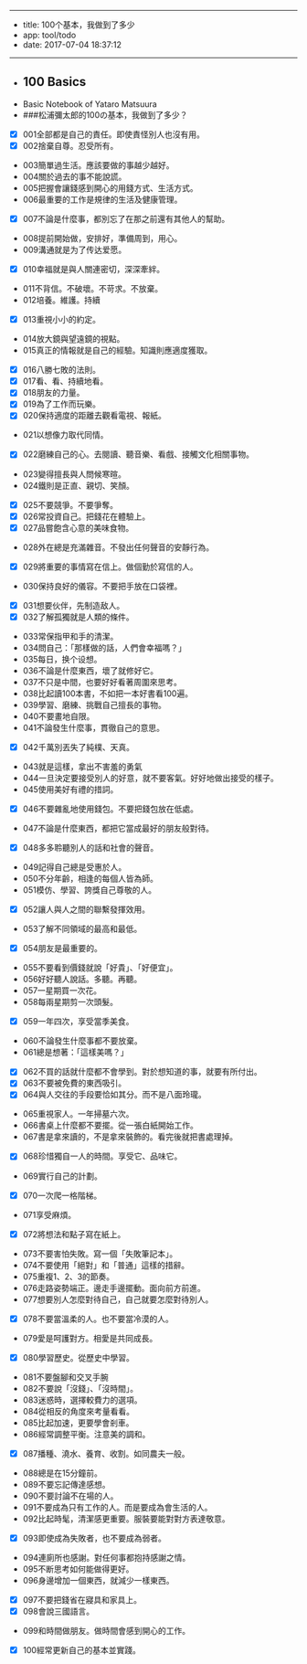 - --
- title: 100个基本，我做到了多少
- app: tool/todo
- date: 2017-07-04 18:37:12
- --
- ## 100 Basics
- Basic Notebook of Yataro Matsuura
- ###松浦彌太郎的100の基本，我做到了多少？
- [x] 001全部都是自己的責任。即使責怪別人也沒有用。
- [x] 002捨棄自尊。忍受所有。
- 003簡單過生活。應該要做的事越少越好。
- 004關於過去的事不能說謊。
- 005把握會讓錢感到開心的用錢方式、生活方式。
- 006最重要的工作是規律的生活及健康管理。
- [x] 007不論是什麼事，都別忘了在那之前還有其他人的幫助。
- 008提前開始做，安排好，準備周到，用心。
- 009溝通就是为了传达爱愿。
- [x] 010幸福就是與人關連密切，深深牽絆。
- 011不背信。不破壞。不苛求。不放棄。
- 012培養。維護。持續
- [x] 013重視小小的約定。
- 014放大鏡與望遠鏡的視點。
- 015真正的情報就是自己的經驗。知識則應適度獲取。
- [x] 016八勝七敗的法則。
- [x] 017看、看、持續地看。
- [x] 018朋友的力量。
- [x] 019為了工作而玩樂。
- [x] 020保持適度的距離去觀看電視、報紙。
- 021以想像力取代同情。
- [x] 022磨練自己的心。去閱讀、聽音樂、看戲、接觸文化相關事物。
- 023變得擅長與人問候寒暄。
- 024鐵則是正直、親切、笑顏。
- [x] 025不要競爭。不要爭奪。
- [x] 026常投資自己。把錢花在體驗上。
- [x] 027品嘗飽含心意的美味食物。
- 028外在總是充滿雜音。不發出任何聲音的安靜行為。
- [x] 029將重要的事情寫在信上。做個勤於寫信的人。
- 030保持良好的儀容。不要把手放在口袋裡。
- [x] 031想要伙伴，先制造敌人。
- [x] 032了解孤獨就是人類的條件。
- 033常保指甲和手的清潔。
- 034問自己：「那樣做的話，人們會幸福嗎？」
- 035每日，换个设想。
- 036不論是什麼東西，壞了就修好它。
- 037不只是中間，也要好好看著周圍來思考。
- 038比起讀100本書，不如把一本好書看100遍。
- 039學習、磨練、挑戰自己擅長的事物。
- 040不要畫地自限。
- 041不論發生什麼事，貫徹自己的意思。
- [x] 042千萬別丟失了純樸、天真。
- 043就是這樣，拿出不害羞的勇氣
- 044一旦決定要接受別人的好意，就不要客氣。好好地做出接受的樣子。
- 045使用美好有禮的措詞。
- [x] 046不要雜亂地使用錢包。不要把錢包放在低處。
- 047不論是什麼東西，都把它當成最好的朋友般對待。
- [x] 048多多聆聽別人的話和社會的聲音。
- 049記得自己總是受惠於人。
- 050不分年齡，相逢的每個人皆為師。
- 051模仿、學習、誇獎自己尊敬的人。
- [x] 052讓人與人之間的聯繫發揮效用。
- 053了解不同領域的最高和最低。
- [x] 054朋友是最重要的。
- 055不要看到價錢就說「好貴」、「好便宜」。
- 056好好聽人說話。多聽。再聽。
- 057一星期買一次花。
- 058每兩星期剪一次頭髮。
- [x] 059一年四次，享受當季美食。
- 060不論發生什麼事都不要放棄。
- 061總是想著：「這樣美嗎？」
- [x] 062不買的話就什麼都不會學到。對於想知道的事，就要有所付出。
- [x] 063不要被免費的東西吸引。
- [x] 064與人交往的手段要恰如其分。而不是八面玲瓏。
- 065重視家人。一年掃墓六次。
- 066書桌上什麼都不要擺。從一張白紙開始工作。
- 067書是拿來讀的，不是拿來裝飾的。看完後就把書處理掉。
- [x] 068珍惜獨自一人的時間。享受它、品味它。
- 069實行自己的計劃。
- [x] 070一次爬一格階梯。
- 071享受麻煩。
- [x] 072將想法和點子寫在紙上。
- 073不要害怕失敗。寫一個「失敗筆記本」。
- 074不要使用「絕對」和「普通」這樣的措辭。
- 075重複1、2、3的節奏。
- 076走路姿勢端正。邊走手邊擺動。面向前方前進。
- 077想要別人怎麼對待自己，自己就要怎麼對待別人。
- [x] 078不要當溫柔的人。也不要當冷漠的人。
- 079愛是呵護對方。相愛是共同成長。
- [x] 080學習歷史。從歷史中學習。
- 081不要盤腳和交叉手腕
- 082不要說「沒錢」、「沒時間」。
- 083迷惑時，選擇較費力的選項。
- 084從相反的角度來考量看看。
- 085比起加速，更要學會剎車。
- 086經常調整平衡。注意美的調和。
- [x] 087播種、澆水、養育、收割。如同農夫一般。
- 088總是在15分鐘前。
- 089不要忘記傳達感想。
- 090不要討論不在場的人。
- 091不要成為只有工作的人。而是要成為會生活的人。
- 092比起時髦，清潔感更重要。服裝要能對對方表達敬意。
- [x] 093即使成為失敗者，也不要成為弱者。
- 094連廁所也感謝。對任何事都抱持感謝之情。
- 095不断思考如何能做得更好。
- 096身邊增加一個東西，就減少一樣東西。
- [x] 097不要把錢省在寢具和家具上。
- [x] 098會說三國語言。
- 099和時間做朋友。做時間會感到開心的工作。
- [x] 100經常更新自己的基本並實踐。
